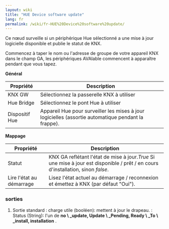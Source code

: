 ```yaml
---
layout: wiki
title: "HUE Device software update"
lang: fr
permalink: /wiki/fr-HUE%20Device%20software%20update/
---
```

Ce nœud surveille si un périphérique Hue sélectionné a une mise à jour logicielle disponible et publie le statut de KNX. 

Commencez à taper le nom ou l'adresse de groupe de votre appareil KNX dans le champ GA, les périphériques AVAIable commencent à apparaître pendant que
vous tapez.

**Général**

| Propriété | Description |
|-|-|
|KNX GW |Sélectionnez la passerelle KNX à utiliser |
|Hue Bridge |Sélectionnez le pont Hue à utiliser |
|Dispositif Hue |Appareil Hue pour surveiller les mises à jour logicielles (assortie automatique pendant la frappe). |

**Mappage**

|Propriété |Description |
|-|-|
|Statut |KNX GA reflétant l'état de mise à jour._True_ Si une mise à jour est disponible / prêt / en cours d'installation, sinon _false_.|
|Lire l'état au démarrage |Lisez l'état actuel au démarrage / reconnexion et émettez à KNX (par défaut "Oui").|

### sorties

1. Sortie standard
: charge utile (booléen): mettent à jour le drapeau.
: Status (String): l'un de **no \ _update, Update \ _Pending, Ready \ _To \ _install, installation** .

